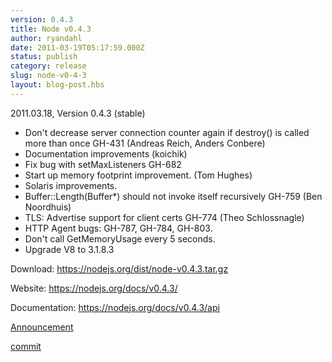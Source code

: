 ```yaml
---
version: 0.4.3
title: Node v0.4.3
author: ryandahl
date: 2011-03-19T05:17:59.000Z
status: publish
category: release
slug: node-v0-4-3
layout: blog-post.hbs
---
```


2011.03.18, Version 0.4.3 (stable)
<ul>
<li> Don't decrease server connection counter again if destroy() is called more  than once GH-431 (Andreas Reich, Anders Conbere)
<li> Documentation improvements (koichik)
<li> Fix bug with setMaxListeners GH-682
<li> Start up memory footprint improvement. (Tom Hughes)
<li> Solaris improvements.
<li> Buffer::Length(Buffer*) should not invoke itself recursively GH-759 (Ben Noordhuis)
<li> TLS: Advertise support for client certs GH-774 (Theo Schlossnagle)
<li> HTTP Agent bugs: GH-787, GH-784, GH-803.
<li> Don't call GetMemoryUsage every 5 seconds.
<li> Upgrade V8 to 3.1.8.3
</ul>



Download: https://nodejs.org/dist/node-v0.4.3.tar.gz

Website: https://nodejs.org/docs/v0.4.3/

Documentation: https://nodejs.org/docs/v0.4.3/api

<a href="https://groups.google.com/d/topic/nodejs/JrYQCQtf6lM/discussion">Announcement</a>

<a href="https://github.com/joyent/node/tree/v0.4.3">commit</a>
